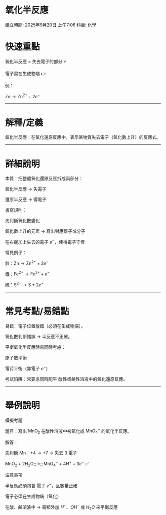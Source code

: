 # 氧化半反應

建立時間: 2025年9月20日 上午7:06
科目: 化學

# 快速重點

氧化半反應 = 失去電子的部分 ⚡

電子寫在生成物端 👉

例：

$\mathrm{Zn} \rightarrow \mathrm{Zn}^{2+} + 2e^{-}$

---

# 解釋/定義

氧化半反應：在氧化還原反應中，表示某物質失去電子（氧化數上升）的反應式。

---

# 詳細說明

本質：把整體氧化還原反應拆成兩部分：

氧化半反應 → 失電子

還原半反應 → 得電子

書寫規則：

先判斷氧化數變化

氧化數上升的元素 → 寫出對應離子或分子

在右邊加上失去的電子 $e^{-}$，使得電子守恆

常見例子：

鋅：$\mathrm{Zn} \rightarrow \mathrm{Zn}^{2+} + 2e^{-}$

鐵：$\mathrm{Fe}^{2+} \rightarrow \mathrm{Fe}^{3+} + e^{-}$

硫：$\mathrm{S}^{2-} \rightarrow \mathrm{S} + 2e^{-}$

---

# 常見考點/易錯點

易錯：電子位置放錯（必須在生成物端）。

氧化數判斷錯誤 → 半反應不正確。

平衡氧化半反應時需同時考慮：

原子數平衡

電荷平衡（靠電子 $e^{-}$）

考試陷阱：常要求同時配平 酸性或鹼性溶液中的氧化還原反應。

---

# 舉例說明

模擬考題

題目：寫出 $\mathrm{MnO_{2}}$ 在酸性溶液中被氧化成 $\mathrm{MnO_{4}^{-}}$ 的氧化半反應。

解答：

先判斷 Mn：$+4 \rightarrow +7$ → 失去 3 電子

$\mathrm{MnO_{2}} + 2\mathrm{H_{2}O} ;;\rightarrow;; \mathrm{MnO_{4}^{-}} + 4\mathrm{H^{+}} + 3e^{-}$ ✅

注意事項

半反應必須包含 電子 $e^{-}$，且數量正確

電子必須在生成物端（氧化）

在酸、鹼溶液中 → 需額外加 $H^{+}$、$OH^{-}$ 或 $H_{2}O$ 來平衡反應